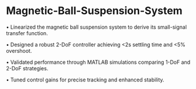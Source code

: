 # Magnetic-Ball-Suspension-System
• Linearized the magnetic ball suspension system to derive its small-signal transfer function.

• Designed a robust 2-DoF controller achieving <2s settling time and <5% overshoot.

• Validated performance through MATLAB simulations comparing 1-DoF and 2-DoF strategies.

• Tuned control gains for precise tracking and enhanced stability.
